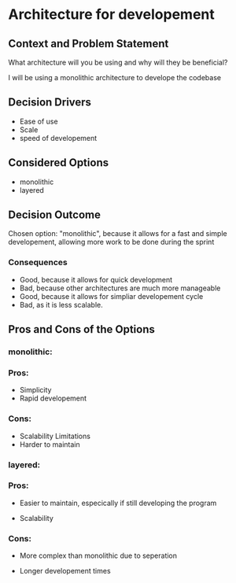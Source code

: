 
# Architecture for developement

## Context and Problem Statement

What architecture will you be using and why will they be beneficial?

I will be using a monolithic architecture to develope the codebase

## Decision Drivers

* Ease of use
* Scale
* speed of developement

## Considered Options

* monolithic
* layered

## Decision Outcome

Chosen option: "monolithic", because it allows for a fast and simple developement, allowing more work to be done during the sprint

### Consequences

* Good, because it allows for quick development
* Bad, because other architectures are much more manageable
* Good, because it allows for simpliar developement cycle
* Bad, as it is less scalable.

## Pros and Cons of the Options

### monolithic:

### Pros:

* Simplicity 
* Rapid developement

### Cons:

* Scalability Limitations
* Harder to maintain


### layered:

### Pros:

* Easier to maintain, especically if still developing the program

* Scalability
### Cons:

* More complex than monolithic due to seperation

* Longer developement times

